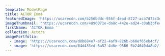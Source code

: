 ```yaml
---
template: ModelPage
title: ACTOR Emma
featuredImage: 'https://ucarecdn.com/b256bddc-956f-4ead-8727-acb7d73c3e98/'
imageThumbnail: 'https://ucarecdn.com/4890071e-da8c-442e-ad24-c0ab3bfec787/'
firstName: 'ACTOR Emma '
collection: Actors
imagePortfolio:
  - image: 'https://ucarecdn.com/d8b884e7-af22-4af9-826b-b60ef65eb4cf/'
  - image: 'https://ucarecdn.com/04d433ed-6a52-4d6e-9580-5b24640da8b2/'
---
```


